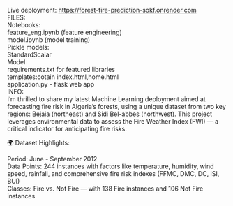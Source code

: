 Live deployment: https://forest-fire-prediction-sokf.onrender.com <br>
FILES: <br>
Notebooks:  <br>
feature_eng.ipynb (feature engineering) <br>
model.ipynb (model training) <br>
Pickle models: <br>
StandardScalar <br>
Model <br>
requirements.txt for featured libraries <br>
templates:cotain index.html,home.html <br>
application.py - flask web app <br>
INFO: <br>
I’m thrilled to share my latest Machine Learning deployment aimed at forecasting fire risk in Algeria’s forests, using a unique dataset from two key regions: Bejaia (northeast) and Sidi Bel-abbes (northwest). This project leverages environmental data to assess the Fire Weather Index (FWI) — a critical indicator for anticipating fire risks. <br>

🌍 Dataset Highlights: <br>

Period: June - September 2012 <br>
Data Points: 244 instances with factors like temperature, humidity, wind speed, rainfall, and comprehensive fire risk indexes (FFMC, DMC, DC, ISI, BUI) <br>
Classes: Fire vs. Not Fire — with 138 Fire instances and 106 Not Fire instances <br>
